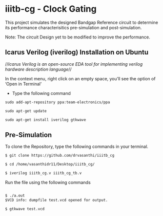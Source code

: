 # iiitb-cg - Clock Gating
This project simulates the designed Bandgap Reference circuit to determine its performance characterisitics pre-simulation and post-simulation.

Note: The circuit Design yet to be modified to improve the performance.

## Icarus Verilog (iverilog) Installation on Ubuntu
  //_Icarus Verilog is an open-source EDA tool for implementing verilog hardware description language_//
  
 In the context menu, right click on an empty space, you’ll see the option of ‘Open in Terminal’
 
  * Type the following command
 ```html
sudo add-apt-repository ppa:team-electronics/ppa

sudo apt-get update

sudo apt-get install iverilog gtkwave
 ```
## Pre-Simulation
To clone the Repository, type the following commands in your terminal.
```html
$ git clone https://github.com/drvasanthi/iiitb_cg

$ cd /home/vasanthidr11/Desktop/iiitb_cg/

$ iverilog iiitb_cg.v iiitb_cg_tb.v
```
Run the file using the following commands
```html

$ ./a.out
$VCD info: dumpfile test.vcd opened for output.

$ gtkwave test.vcd
```


